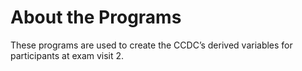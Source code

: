 # About the Programs
These programs are used to create the CCDC’s derived variables for participants at exam visit 2.
